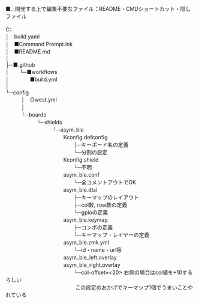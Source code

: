 ■...開発する上で編集不要なファイル：README・CMDショートカット・隠しファイル<br>
<br>
C:.<br>
│　build.yaml<br>
│　■Command Prompt.lnk<br>
│　■README.md<br>
│<br>
├─■.github<br>
│　　└─■workflows<br>
│　　　　■build.yml<br>
│<br>
└─config<br>
　　　│　○west.yml<br>
　　　│<br>
　　　└─boards<br>
　　　　　　└─shields<br>
　　　　　　　　　└─asym_ble<br>
　　　　　　　　　　　Kconfig.defconfig<br>
　　　　　　　　　　　　　├─キーボード名の定義<br>
　　　　　　　　　　　　　└─分割の設定<br>
　　　　　　　　　　　Kconfig.shield<br>
　　　　　　　　　　　　　└─不明<br>
　　　　　　　　　　　asym_ble.conf<br>
　　　　　　　　　　　　　└─全コメントアウトでOK<br>
　　　　　　　　　　　asym_ble.dtsi<br>
　　　　　　　　　　　　　├─キーマップのレイアウト<br>
　　　　　　　　　　　　　├─col数, row数の定義<br>
　　　　　　　　　　　　　└─gpioの定義<br>
　　　　　　　　　　　asym_ble.keymap<br>
　　　　　　　　　　　　　├─コンボの定義<br>
　　　　　　　　　　　　　└─キーマップ・レイヤーの定義<br>
　　　　　　　　　　　asym_ble.zmk.yml<br>
　　　　　　　　　　　　　└─id・name・url等<br>
　　　　　　　　　　　asym_ble_left.overlay<br>
　　　　　　　　　　　asym_ble_right.overlay<br>
　　　　　　　　　　　　　└─col-offset=<20> 右側の場合はcol値を+10するらしい<br>
　　　　　　　　　　　　　                  この設定のおかげでキーマップ1個でうまいことやれている<br>
